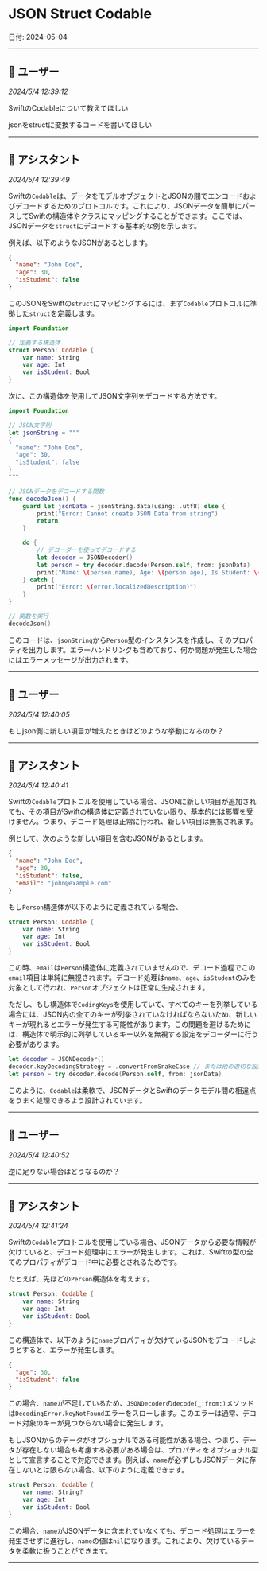 # JSON Struct Codable

日付: 2024-05-04

---

## 👤 ユーザー
*2024/5/4 12:39:12*

SwiftのCodableについて教えてほしい

jsonをstructに変換するコードを書いてほしい

---

## 🤖 アシスタント
*2024/5/4 12:39:49*

Swiftの`Codable`は、データをモデルオブジェクトとJSONの間でエンコードおよびデコードするためのプロトコルです。これにより、JSONデータを簡単にパースしてSwiftの構造体やクラスにマッピングすることができます。ここでは、JSONデータを`struct`にデコードする基本的な例を示します。

例えば、以下のようなJSONがあるとします。

```json
{
  "name": "John Doe",
  "age": 30,
  "isStudent": false
}
```

このJSONをSwiftの`struct`にマッピングするには、まず`Codable`プロトコルに準拠した`struct`を定義します。

```swift
import Foundation

// 定義する構造体
struct Person: Codable {
    var name: String
    var age: Int
    var isStudent: Bool
}
```

次に、この構造体を使用してJSON文字列をデコードする方法です。

```swift
import Foundation

// JSON文字列
let jsonString = """
{
  "name": "John Doe",
  "age": 30,
  "isStudent": false
}
"""

// JSONデータをデコードする関数
func decodeJson() {
    guard let jsonData = jsonString.data(using: .utf8) else {
        print("Error: Cannot create JSON Data from string")
        return
    }

    do {
        // デコーダーを使ってデコードする
        let decoder = JSONDecoder()
        let person = try decoder.decode(Person.self, from: jsonData)
        print("Name: \(person.name), Age: \(person.age), Is Student: \(person.isStudent)")
    } catch {
        print("Error: \(error.localizedDescription)")
    }
}

// 関数を実行
decodeJson()
```

このコードは、`jsonString`から`Person`型のインスタンスを作成し、そのプロパティを出力します。エラーハンドリングも含めており、何か問題が発生した場合にはエラーメッセージが出力されます。

---

## 👤 ユーザー
*2024/5/4 12:40:05*

もしjson側に新しい項目が増えたときはどのような挙動になるのか？

---

## 🤖 アシスタント
*2024/5/4 12:40:41*

Swiftの`Codable`プロトコルを使用している場合、JSONに新しい項目が追加されても、その項目がSwiftの構造体に定義されていない限り、基本的には影響を受けません。つまり、デコード処理は正常に行われ、新しい項目は無視されます。

例として、次のような新しい項目を含むJSONがあるとします。

```json
{
  "name": "John Doe",
  "age": 30,
  "isStudent": false,
  "email": "john@example.com"
}
```

もし`Person`構造体が以下のように定義されている場合、

```swift
struct Person: Codable {
    var name: String
    var age: Int
    var isStudent: Bool
}
```

この時、`email`は`Person`構造体に定義されていませんので、デコード過程でこの`email`項目は単純に無視されます。デコード処理は`name`、`age`、`isStudent`のみを対象として行われ、`Person`オブジェクトは正常に生成されます。

ただし、もし構造体で`CodingKeys`を使用していて、すべてのキーを列挙している場合には、JSON内の全てのキーが列挙されていなければならないため、新しいキーが現れるとエラーが発生する可能性があります。この問題を避けるためには、構造体で明示的に列挙しているキー以外を無視する設定をデコーダーに行う必要があります。

```swift
let decoder = JSONDecoder()
decoder.keyDecodingStrategy = .convertFromSnakeCase // または他の適切な設定
let person = try decoder.decode(Person.self, from: jsonData)
```

このように、`Codable`は柔軟で、JSONデータとSwiftのデータモデル間の相違点をうまく処理できるよう設計されています。

---

## 👤 ユーザー
*2024/5/4 12:40:52*

逆に足りない場合はどうなるのか？

---

## 🤖 アシスタント
*2024/5/4 12:41:24*

Swiftの`Codable`プロトコルを使用している場合、JSONデータから必要な情報が欠けていると、デコード処理中にエラーが発生します。これは、Swiftの型の全てのプロパティがデコード中に必要とされるためです。

たとえば、先ほどの`Person`構造体を考えます。

```swift
struct Person: Codable {
    var name: String
    var age: Int
    var isStudent: Bool
}
```

この構造体で、以下のように`name`プロパティが欠けているJSONをデコードしようとすると、エラーが発生します。

```json
{
  "age": 30,
  "isStudent": false
}
```

この場合、`name`が不足しているため、`JSONDecoder`の`decode(_:from:)`メソッドは`DecodingError.keyNotFound`エラーをスローします。このエラーは通常、デコード対象のキーが見つからない場合に発生します。

もしJSONからのデータがオプショナルである可能性がある場合、つまり、データが存在しない場合も考慮する必要がある場合は、プロパティをオプショナル型として宣言することで対応できます。例えば、`name`が必ずしもJSONデータに存在しないとは限らない場合、以下のように定義できます。

```swift
struct Person: Codable {
    var name: String?
    var age: Int
    var isStudent: Bool
}
```

この場合、`name`がJSONデータに含まれていなくても、デコード処理はエラーを発生させずに進行し、`name`の値は`nil`になります。これにより、欠けているデータを柔軟に扱うことができます。

---
